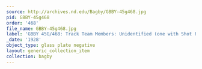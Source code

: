 ```yaml
---
source: http://archives.nd.edu/Bagby/GBBY-45g468.jpg
pid: GBBY-45g468
order: '468'
file_name: GBBY-45g468.jpg
label: 'GBBY 45G/468: Track Team Members: Unidentified (one with Shot Put) - 1928'
_date: '1928'
object_type: glass plate negative
layout: generic_collection_item
collection: bagby
---
```

